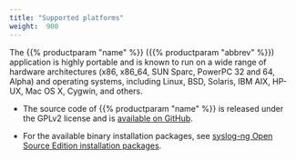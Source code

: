 ```yaml
---
title: "Supported platforms"
weight:  900
---
```

<!-- DISCLAIMER: This file is based on the syslog-ng Open Source Edition documentation https://github.com/balabit/syslog-ng-ose-guides/commit/2f4a52ee61d1ea9ad27cb4f3168b95408fddfdf2 and is used under the terms of The syslog-ng Open Source Edition Documentation License. The file has been modified by Axoflow. -->

The {{% productparam "name" %}} ({{% productparam "abbrev" %}}) application is highly portable and is known to run on a wide range of hardware architectures (x86, x86_64, SUN Sparc, PowerPC 32 and 64, Alpha) and operating systems, including Linux, BSD, Solaris, IBM AIX, HP-UX, Mac OS X, Cygwin, and others.

  - The source code of {{% productparam "name" %}} is released under the GPLv2 license and is [available on GitHub](https://github.com/syslog-ng/syslog-ng).

  - For the available binary installation packages, see [syslog-ng Open Source Edition installation packages](https://www.syslog-ng.com/products/open-source-log-management/3rd-party-binaries.aspx).
